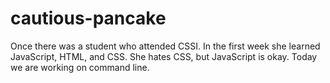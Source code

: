 # cautious-pancake
Once there was a student who attended CSSI.
In the first week she learned JavaScript, HTML, and CSS. She hates CSS, but JavaScript is okay.
Today we are working on command line.
